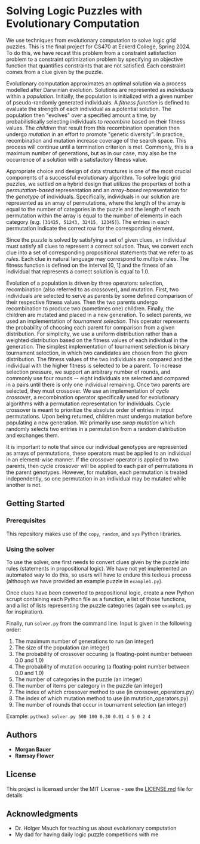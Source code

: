 # Solving Logic Puzzles with Evolutionary Computation

We use techniques from evolutionary computation to solve logic grid puzzles. This is the final project for CS470 at Eckerd College, Spring 2024. To do this, we have recast this problem from a constraint satisfaction problem to a constraint optimization problem by specifying an objective function that quantifies constraints that are not satisfied. Each constraint comes from a clue given by the puzzle.

Evolutionary computation approximates an optimal solution via a process modelled after Darwinian evolution. Solutions are represented as *individuals* within a *population*. Initially, the population is initialized with a given number of pseudo-randomly generated individuals. A *fitness function* is defined to evaluate the strength of each individual as a potential solution. The population then "evolves" over a specified amount a time, by probabilistically selecting individuals to *recombine* based on their fitness values. The *children* that result from this recombination operation then undergo *mutation* in an effort to promote "genetic diversity". In practice, recombination and mutation increase coverage of the search space. This process will continue until a termination criterion is met. Commonly, this is a maximum number of generations, but as in our case, may also be the occurrence of a solution with a satisfactory fitness value.

Appropriate choice and design of data structures is one of the most crucial components of a successful evolutionary algorithm. To solve logic grid puzzles, we settled on a hybrid design that utilizes the properties of both a *permutation-based* representation and an *array-based* representation for the *genotype* of individuals. Specifically, individuals in our solution are represented as an array of permutations, where the length of the array is equal to the number of categories in the puzzle and the length of each permutation within the array is equal to the number of elements in each category (e.g. `[31425, 51243, 32415, 12345]`). The entries in each permutation indicate the correct row for the corresponding element.

Since the puzzle is solved by satisfying a set of given clues, an individual must satisfy all clues to represent a correct solution. Thus, we convert each clue into a set of corresponding propositional statements that we refer to as *rules*. Each clue in natural language may correspond to multiple rules. The fitness function is defined on the interval [0, 1] and the fitness of an individual that represents a correct solution is equal to 1.0.

Evolution of a population is driven by three operators: selection, recombination (also referred to as crossover), and mutation. First, two individuals are selected to serve as parents by some defined comparison of their respective fitness values. Then the two parents undergo recombination to produce two (sometimes one) children. Finally, the children are mutated and placed in a new generation. To select parents, we used an implementation of *tournament selection*. This operator represents the probability of choosing each parent for comparison from a given distribution. For simplicity, we use a uniform distribution rather than a weighted distribution based on the fitness values of each individual in the generation. The simplest implementation of tournament selection is binary tournament selection, in which two candidates are chosen from the given distribution. The fitness values of the two individuals are compared and the individual with the higher fitness is selected to be a parent. To increase selection pressure, we support an arbitrary number of rounds, and commonly use four rounds -- eight individuals are selected and compared in a pairs until there is only one individual remaining. Once two parents are selected, they must crossover. We use an implementation of *cycle crossover*, a recombination operator specifically used for evolutionary algorithms with a permutation representation for individuals. Cycle crossover is meant to prioritize the absolute order of entries in input permutations. Upon being returned, children must undergo mutation before populating a new generation. We primarily use *swap mutation* which randomly selects two entries in a permutation from a random distribution and exchanges them.

It is important to note that since our individual genotypes are represented as arrays of permutations, these operators must be applied to an individual in an element-wise manner. If the crossover operator is applied to two parents, then cycle crossover will be applied to each pair of permutations in the parent genotypes. However, for mutation, each permutation is treated independently, so one permutation in an individual may be mutated while another is not.

## Getting Started

### Prerequisites

This repository makes use of the `copy`, `random`, and `sys` Python libraries. 

### Using the solver

To use the solver, one first needs to convert clues given by the puzzle into rules (statements in propositional logic). We have not yet implemented an automated way to do this, so users will have to endure this tedious process (although we have provided an example puzzle in `example1.py`).

Once clues have been converted to propositional logic, create a new Python scrupt containing each Python file as a function, a list of those functions, and a list of lists representing the puzzle categories (again see `example1.py` for inspiration).

Finally, run `solver.py` from the command line. Input is given in the following order:
1. The maximum number of generations to run (an integer)
2. The size of the population (an integer)
3. The probability of crossover occuring (a floating-point number between 0.0 and 1.0)
4. The probability of mutation occuring (a floating-point number between 0.0 and 1.0)
6. The number of categories in the puzzle (an integer)
7. The number of items per category in the puzzle (an integer)
8. The index of which crossover method to use (in crossover_operators.py)
9. The index of which mutation method to use (in mutation_operators.py)
10. The number of rounds that occur in tournament selection (an integer)

Example: `python3 solver.py 500 100 0.30 0.01 4 5 0 2 4`

## Authors

* **Morgan Bauer**
* **Ramsay Flower**

## License

This project is licensed under the MIT License - see the [LICENSE.md](LICENSE.md) file for details

## Acknowledgments

* Dr. Holger Mauch for teaching us about evolutionary computation
* My dad for having daily logic puzzle competitions with me
